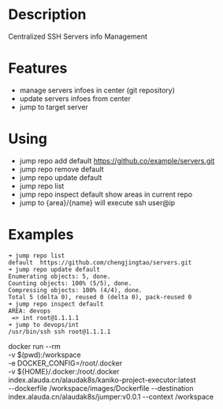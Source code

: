 # Description
Centralized SSH Servers info Management 
# Features
- manage servers infoes in center (git repository)
- update servers infoes from center
- jump to target server
# Using
- jump repo add default https://github.co/example/servers.git
- jump repo remove default
- jump repo update default
- jump repo list
- jump repo inspect default 
  show areas in current repo
- jump to {area}/{name}
  will execute ssh user@ip
# Examples
```
➜ jump repo list           
default  https://github.com/chengjingtao/servers.git
➜ jump repo update default
Enumerating objects: 5, done.
Counting objects: 100% (5/5), done.
Compressing objects: 100% (4/4), done.
Total 5 (delta 0), reused 0 (delta 0), pack-reused 0
➜ jump repo inspect default
AREA: devops
 => int root@1.1.1.1
➜ jump to devops/int
/usr/bin/ssh ssh root@1.1.1.1
```


docker run --rm \
    -v $(pwd):/workspace \
    -e DOCKER_CONFIG=/root/.docker \
    -v ${HOME}/.docker:/root/.docker \
    index.alauda.cn/alaudak8s/kaniko-project-executor:latest \
    --dockerfile /workspace/images/Dockerfile --destination index.alauda.cn/alaudak8s/jumper:v0.0.1 --context /workspace